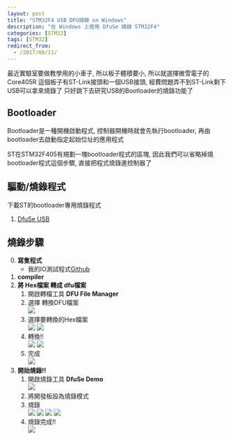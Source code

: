 ```yaml
---
layout: post
title: "STM32F4 USB DFU燒錄 on Windows"
description: "在 Windows 上使用 DfuSe 燒錄 STM32F4"
categories: [STM32]
tags: [STM32]
redirect_from:
  - /2017/08/11/
---
```


最近實驗室要做教學用的小車子, 所以板子體積要小, 所以就選擇微雪電子的Core405R
這個板子有ST-Link接頭和一個USB接頭, 經費問題弄不到ST-Link剩下USB可以拿來燒錄了
只好跳下去研究USB的Bootloader的燒錄功能了

## Bootloader
Bootloader是一種開機啟動程式, 控制器開機時就會先執行bootloader, 再由bootloader去啟動指定起始位址的應用程式

ST在STM32F405有規劃一塊bootloader程式的區塊, 因此我們可以省略掉燒bootloader程式這個步驟, 直接把程式燒錄進控制器了

## 驅動/燒錄程式
下載ST的bootloader專用燒錄程式
1. [DfuSe USB](http://www.st.com/en/development-tools/stsw-stm32080.html)

## 燒錄步驟
0. **寫隻程式**
	* 我的IO測試程式[Github](https://github.com/yuhao-kuo/demouse)
1. **compiler**
2. **將 Hex檔案 轉成 dfu檔案**
	1. 開啟轉檔工具 **DFU File Manager**
	2. 選擇 轉換DFU檔案<br>
		![](/blog/images/postimg/stm32-usb-bootloader/HexToDfu01.PNG)
	3. 選擇要轉換的Hex檔案<br>
		![](/blog/images/postimg/stm32-usb-bootloader/HexToDfu02.PNG)
		![](/blog/images/postimg/stm32-usb-bootloader/HexToDfu03.PNG)
	4. 轉換!!<br>
		![](/blog/images/postimg/stm32-usb-bootloader/HexToDfu04.PNG)
		![](/blog/images/postimg/stm32-usb-bootloader/HexToDfu05.PNG)
	5. 完成<br>
		![](/blog/images/postimg/stm32-usb-bootloader/HexToDfu06.PNG)
3. **開始燒錄!!**
	1. 開啟燒錄工具 **DfuSe Demo**<br>
		![](/blog/images/postimg/stm32-usb-bootloader/DfuSeDemo01.PNG)
	2. 將開發板設為燒錄模式
	3. 燒錄<br>
		![](/blog/images/postimg/stm32-usb-bootloader/DfuSeDemo02.PNG)
		![](/blog/images/postimg/stm32-usb-bootloader/DfuSeDemo03.PNG)
		![](/blog/images/postimg/stm32-usb-bootloader/DfuSeDemo04.PNG)
		![](/blog/images/postimg/stm32-usb-bootloader/DfuSeDemo05.PNG)
	4. 燒錄完成!!<br>
		![](/blog/images/postimg/stm32-usb-bootloader/DfuSeDemo06.PNG)
